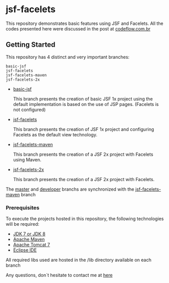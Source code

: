# jsf-facelets

This repository demonstrates basic features using JSF and Facelets. All the codes presented here were discussed in the post at [codeflow.com.br](http://www.codeflow.com.br/index.php/2019/04/23/working-with-facelets-in-java-server-faces/)

## Getting Started

This repository has 4 distinct and very important branches:

```
basic-jsf
jsf-facelets
jsf-facelets-maven
jsf-facelets-2x
```

* [basic-jsf](https://github.com/codeflow/jsf-facelets/tree/basic-jsf)

	This branch presents the creation of basic JSF 1x project using the default 
	implementation is based on the use of JSP pages. (Facelets is not configured)
	
* [jsf-facelets](https://github.com/codeflow/jsf-facelets/tree/jsf-facelets)
	
	This branch presents the creation of JSF 1x project and configuring Facelets 
	as the default view technology.
	
* [jsf-facelets-maven](https://github.com/codeflow/jsf-facelets/tree/jsf-facelets-maven)

	This branch presents the creation of a JSF 2x project with Facelets using Maven.
	
* [jsf-facelets-2x](https://github.com/codeflow/jsf-facelets/tree/jsf-facelets-maven)

	This branch presents the creation of a JSF 2x project with Facelets.
	
The [master](https://github.com/codeflow/jsf-facelets/tree/master) and [developer](https://github.com/codeflow/jsf-facelets/tree/develop) branchs are synchronized with the [jsf-facelets-maven](https://github.com/codeflow/jsf-facelets/tree/jsf-facelets-maven) branch

### Prerequisites

To execute the projects hosted in this repository, the following technologies will be required:

* [JDK 7 or JDK 8](https://openjdk.java.net/install/)
* [Apache Maven](https://maven.apache.org/download.cgi)
* [Apache Tomcat 7](https://tomcat.apache.org/download-70.cgi)
* [Eclipse IDE](https://www.eclipse.org/downloads/)

All required libs used are hosted in the /lib directory available on each branch

Any questions, don´t hesitate to contact me at [here](mailto:santos.rafaelbs@gmail.com)
